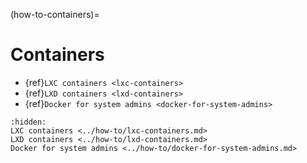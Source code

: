 (how-to-containers)=

# Containers

* {ref}`LXC containers <lxc-containers>`
* {ref}`LXD containers <lxd-containers>`
* {ref}`Docker for system admins <docker-for-system-admins>`

```{toctree}
:hidden:
LXC containers <../how-to/lxc-containers.md>
LXD containers <../how-to/lxd-containers.md>
Docker for system admins <../how-to/docker-for-system-admins.md>
```